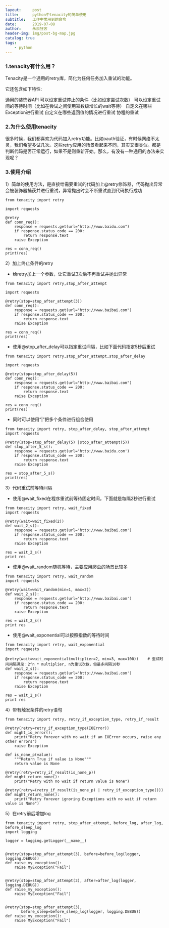 ```yaml
---
layout:     post
title:      python中tenacity的简单使用
subtitle:   工作中常用到的命令
date:       2019-07-08
author:     永泉狂客
header-img: img/post-bg-map.jpg
catalog: true
tags:
    - python
---
```

### 1.tenacity有什么用？
Tenacity是一个通用的retry库，简化为任何任务加入重试的功能。

它还包含如下特性:

通用的装饰器API
可以设定重试停止的条件（比如设定尝试次数）
可以设定重试间的等待时间（比如在尝试之间使用幂数级增长的wait等待）
自定义在哪些Exception进行重试
自定义在哪些返回值的情况进行重试
协程的重试

### 2.为什么使用tenacity
很多时候，我们都喜欢为代码加入retry功能。比如oauth验证，有时候网络不太灵，我们希望多试几次。这些retry应用的场景看起来不同，其实又很类似。都是判断代码是否正常运行，如果不是则重新开始。那么，有没有一种通用的办法来实现呢？
### 3.使用介绍
1）简单的使用方法，是直接给需要重试的代码加上@retry修饰器，代码抛出异常会被装饰器捕获并进行重试，异常抛出时会不断重试直到代码执行成功
```
from tenacity import retry

import requests

@retry
def conn_req():
    response = requests.get(url="http://www.baidu.com")
    if response.status_code == 200:
        return response.text
    raise Exception

res = conn_req()
print(res)
```

2）加上终止条件的retry

 - 给retry加上一个参数，让它重试3次后不再重试并抛出异常

```
from tenacity import retry,stop_after_attempt

import requests

@retry(stop=stop_after_attempt(3))
def conn_req():
    response = requests.get(url="http://www.baibai.com")
    if response.status_code == 200:
        return response.text
    raise Exception

res = conn_req()
print(res)
```

 - 使用@stop_after_delay可以指定重试间隔，比如下面代码指定5秒后重试

```
from tenacity import retry,stop_after_attempt,stop_after_delay

import requests

@retry(stop=stop_after_delay(5))
def conn_req():
    response = requests.get(url="http://www.baibai.com")
    if response.status_code == 200:
        return response.text
    raise Exception

res = conn_req()
print(res)
```
 - 同时可以使用“|”把多个条件进行组合使用
```
from tenacity import retry, stop_after_delay, stop_after_attempt
import requests

@retry(stop=stop_after_delay(5) |stop_after_attempt(5))
def stop_after_5_s():
    response = requests.get(url='http://www.baidu.com')
    if response.status_code == 200:
        return response.text
    raise Exception

res = stop_after_5_s()
print(res)
```
3）代码重试前等待间隔
 - 使用@wait_fixed在程序重试前等待固定时间，下面就是每隔2秒进行重试

```
from tenacity import retry, wait_fixed
import requests

@retry(wait=wait_fixed(2))
def wait_2_s():
    response = requests.get(url='http://www.baibai.com')
    if response.status_code == 200:
        return response.text
    raise Exception

res = wait_2_s()
print res
```

 - 使用@wait_random随机等待，主要应用爬虫的场景比较多
```
from tenacity import retry, wait_random
import requests

@retry(wait=wait_random(min=1, max=2))
def wait_2_s():
    response = requests.get(url='http://www.baibai.com')
    if response.status_code == 200:
        return response.text
    raise Exception

res = wait_2_s()
print res
```

 - 使用@wait_exponential可以按照指数的等待时间
```
from tenacity import retry, wait_exponential
import requests

@retry(wait=wait_exponential(multiplier=2, min=3, max=100))    # 重试时间间隔满足：2^n * multiplier, n为重试次数，但最多间隔10秒
def wait_2_s():
    response = requests.get(url='http://www.baibai.com')
    if response.status_code == 200:
        return response.text
    raise Exception

res = wait_2_s()
print res
```

 4）带有触发条件的retry语句
```
from tenacity import retry, retry_if_exception_type, retry_if_result

@retry(retry=retry_if_exception_type(IOError))
def might_io_error():
    print("Retry forever with no wait if an IOError occurs, raise any other errors")
    raise Exception

def is_none_p(value):
    """Return True if value is None"""
    return value is None

@retry(retry=retry_if_result(is_none_p))
def might_return_none():
    print("Retry with no wait if return value is None")

@retry(retry=(retry_if_result(is_none_p) | retry_if_exception_type()))
def might_return_none():
    print("Retry forever ignoring Exceptions with no wait if return value is None")
```

 5）在retry前后增加log

```
from tenacity import retry, stop_after_attempt, before_log, after_log, before_sleep_log
import logging

logger = logging.getLogger(__name__)


@retry(stop=stop_after_attempt(3), before=before_log(logger, logging.DEBUG))
def raise_my_exception():
    raise MyException("Fail")


@retry(stop=stop_after_attempt(3), after=after_log(logger, logging.DEBUG))
def raise_my_exception():
    raise MyException("Fail")


@retry(stop=stop_after_attempt(3),
       before_sleep=before_sleep_log(logger, logging.DEBUG))
def raise_my_exception():
    raise MyException("Fail")
```

